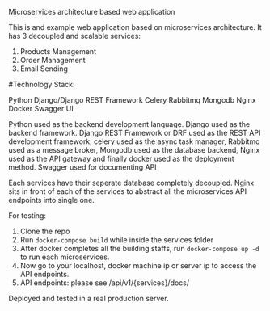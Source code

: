 Microservices architecture based web application

This is and example web application based on microservices architecture. It has 3 decoupled and scalable services:

1. Products Management
2. Order Management
3. Email Sending

#Technology Stack:

Python
Django/Django REST Framework
Celery
Rabbitmq
Mongodb
Nginx
Docker
Swagger UI

Python used as the backend development language. Django used as the backend framework. Django REST Framework or DRF used as the REST API development framework, celery used as the async task manager, Rabbitmq used as a message broker, Mongodb used as the database backend, Nginx used as the API gateway and finally docker used as the deployment method. Swagger used for documenting API

Each services have their seperate database completely decoupled. Nginx sits in front of each of the services to abstract all the microservices API endpoints into single one.

For testing:

1. Clone the repo
2. Run ```docker-compose build``` while inside the services folder
3. After docker completes all the building staffs, run ```docker-compose up -d``` to run each microservices.
4. Now go to your localhost, docker machine ip or server ip to access the API endpoints.
5. API endpoints: please see /api/v1/{services}/docs/

Deployed and tested in a real production server.
